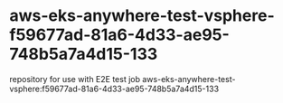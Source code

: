 # aws-eks-anywhere-test-vsphere-f59677ad-81a6-4d33-ae95-748b5a7a4d15-133
repository for use with E2E test job aws-eks-anywhere-test-vsphere:f59677ad-81a6-4d33-ae95-748b5a7a4d15-133
